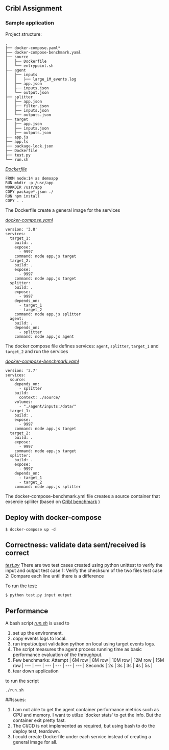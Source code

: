 ## Cribl Assignment
### Sample application 

Project structure:
```
.
├── docker-compose.yaml*
├── docker-compose-benchmark.yaml
├── source
│   ├── Dockerfile
│   └── entrypoint.sh 
├── agent
│   ├── inputs
│   │   ├── large_1M_events.log
│   ├── app.json
│   ├── inputs.json
│   └── output.json
├── splitter
│   ├── app.json
│   ├── filter.json
│   ├── inputs.json
│   └── outputs.json
├── target
│   ├── app.json
│   ├── inputs.json
│   ├── outputs.json
├── app.js
├── app.ts
├── package-lock.json
├── Dockerfile
├── test.py
└── run.sh
```

[_Dockerfile_](Dockerfile)
```
FROM node:14 as demoapp
RUN mkdir -p /usr/app
WORKDIR /usr/app
COPY package*.json ./
RUN npm install 
COPY . .
```
The Dockerfile create a general image for the services

[_docker-compose.yaml_](docker-compose.yaml)
```
version: '3.8'
services:
  target_1:
    build: .
    expose:
      - 9997
    command: node app.js target
  target_2:
    build: .
    expose:
      - 9997
    command: node app.js target
  splitter:
    build: .
    expose:
      - 9997
    depends_on:
      - target_1
      - target_2
    command: node app.js splitter
  agent:
    build: .
    depends_on:
      - splitter
    command: node app.js agent
```
The docker compose file defines services: `agent`, `splitter`, `target_1` and `target_2` and run the services

[_docker-compose-benchmark.yaml_](docker-compose-benchmark.yaml)
```
version: '3.7'
services:
  source:
    depends_on:
      - splitter
    build:
      context: ./source/
    volumes:
      - "./agent/inputs:/data/"
  target_1:
    build: .
    expose:
      - 9997
    command: node app.js target
  target_2:
    build: .
    expose:
      - 9997
    command: node app.js target
  splitter:
    build: .
    expose:
      - 9997
    depends_on:
      - target_1
      - target_2
    command: node app.js splitter
```
The docker-compose-benchmark.yml file creates a source container that exsercie spliiter (based on [Cribl benchmark](https://github.com/criblio/benchmark) )

## Deploy with docker-compose 

```
$ docker-compose up -d 
```

## Correctness: validate data sent/received is correct
[_test.py_](test.py)
There are two test cases created using python unittest to verify the input and output
test case 1:
Verify the checksum of the two files
test case 2:
Compare each line until there is a difference 

To run the test:
```
$ python test.py input output
```
## Performance 
A bash script [_run.sh_](run.sh) is used to 
1. set up the environment.
2. copy events logs to local.
3. run input/output validation python on local using target events logs. 
4. The script measures the agent process running time as basic performance evaluation of the throughput. 
5. Few benchmarks:
Attempt | 6M row | 8M row | 10M row | 12M row | 15M row |
--- | --- | --- | --- | --- | --- |
Seconds | 2s | 3s | 3s | 4s | 5s |
6. tear down application
   
to run the script
```
./run.sh
```

##Issues:
1. I am not able to get the agent container performance metrics such as CPU and memory. I want to utilze 'docker stats' to get the info. But the container exit pretty fast.
2. The CI/CD is not implemented as required, but using bash to do the deploy test, teardown.
3. I could create Dockerfile under each service instead of creating a general image for all.